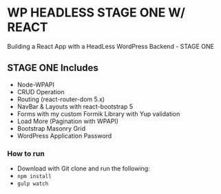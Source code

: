 # WP HEADLESS STAGE ONE W/ REACT
Building a React App with a HeadLess WordPress Backend - STAGE ONE

## STAGE ONE Includes
- Node-WPAPI
- CRUD Operation
- Routing (react-router-dom 5.x)
- NavBar & Layouts with react-bootstrap 5
- Forms with my custom Formik Library with Yup validation
- Load More (Pagination with WPAPI)
- Bootstrap Masonry Grid
- WordPress Application Password

### How to run
- Download with Git clone and run the following:
- `npm install`
- `gulp watch`
